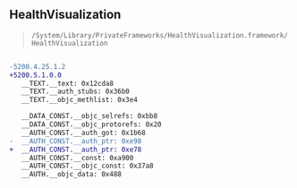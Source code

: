 ## HealthVisualization

> `/System/Library/PrivateFrameworks/HealthVisualization.framework/HealthVisualization`

```diff

-5200.4.25.1.2
+5200.5.1.0.0
   __TEXT.__text: 0x12cda8
   __TEXT.__auth_stubs: 0x36b0
   __TEXT.__objc_methlist: 0x3e4

   __DATA_CONST.__objc_selrefs: 0xbb8
   __DATA_CONST.__objc_protorefs: 0x20
   __AUTH_CONST.__auth_got: 0x1b68
-  __AUTH_CONST.__auth_ptr: 0xe98
+  __AUTH_CONST.__auth_ptr: 0xe78
   __AUTH_CONST.__const: 0xa900
   __AUTH_CONST.__objc_const: 0x37a8
   __AUTH.__objc_data: 0x488

```
